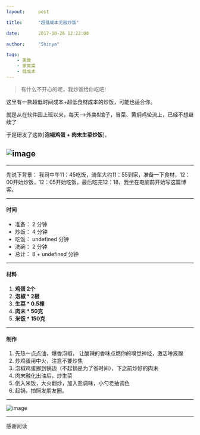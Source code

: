 ```yaml
---
layout:     post

title:      "超低成本无敌炒饭"

date:       2017-10-26 12:22:00

author:     "Shinya"

tags:
    - 美食
    - 家常菜
    - 低成本
---
```


> 有什么不开心的呢，我炒饭给你吃吧!

这里有一款超低时间成本+超低食材成本的炒饭，可能也适合你。

就是从在软件园上班以来，每天-->外卖&馆子，冒菜、黄焖鸡轮流上，已经不想继续了

于是研发了这款[**泡椒鸡蛋 + 肉末生菜炒饭**]。

![image](http://okxmhd8fj.bkt.clouddn.com/IMG_0548%2820171026-120937%29.jpg)
---
---
先说下背景： 我司中午11：45吃饭，骑车大约11：55到家，准备一下食材，12：00开始炒饭，12：05开始吃饭，最后吃完12：18，我坐在电脑前开始写这篇博客。

---
#### 时间
- 准备： 2 分钟
- 炒饭： 4 分钟
- 吃饭： undefined 分钟
- 洗碗： 2 分钟
- 总计： 8 + undefined 分钟
---
#### 材料
1. **鸡蛋  2个**
2. **泡椒 * 2根**
3. **生菜 * 0.5棵**
4. **肉末 * 50克**
5. **米饭 * 150克**
---
#### 制作
1. 先热一点点油，爆香泡椒， 让酸辣的香味点燃你的嗅觉神经，激活唾液腺
2. 炒鸡蛋用中火，注意不要炒焦
3. 泡椒鸡蛋挪到锅边（不起锅是为了省时间），下之前炒好的肉末
4. 肉末融化出油后，炒生菜
5. 倒入米饭，大火翻炒，加入盐调味，小勺老抽调色
6. 起锅，拍照发朋友圈。
---
![image](http://okxmhd8fj.bkt.clouddn.com/806B83083503E732E67E1787DFFF2134.png)

---
感谢阅读
